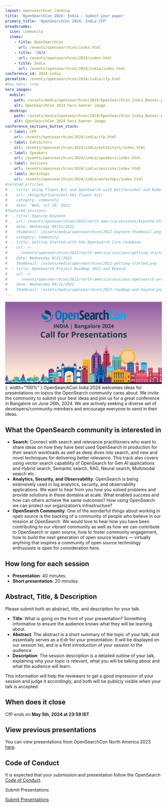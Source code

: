 ```yaml
---
layout: opensearchcon_landing
title: 'OpenSearchCon 2024: India - Submit your paper'
primary_title: 'OpenSearchCon 2024: India CFP'
breadcrumbs:
  icon: community
  items:
    - title: OpenSearchCon
      url: /events/opensearchcon/index.html
    - title: '2024'
      url: /events/opensearchcon/2024/index.html
    - title: India
      url: /events/opensearchcon/2024/india/index.html
conference_id: 2024-india
permalink: /events/opensearchcon/2024/india/cfp.html
#has_hero: true
hero_images:
  mobile:
    path: /assets/media/opensearchcon/2024/OpenSearchCon_India_Banner.png
    alt: OpenSearchCon 2024 hero banner image.
  desktop:
    path: /assets/media/opensearchcon/2024/OpenSearchCon_India_Banner.png
    alt: OpenSearchCon 2024 hero banner image.
conference_sections_button_stack:
  - label: CFP
    url: /events/opensearchcon/2024/india/cfp.html
  - label: Exhibitors
    url: /events/opensearchcon/2024/india/exhibitors/index.html
  - label: Speakers
    url: /events/opensearchcon/2024/india/speakers/index.html
  - label: Sessions
    url: /events/opensearchcon/2024/india/sessions/index.html
  - label: Workshops
    url: /events/opensearchcon/2024/india/workshops/index.html
#related_articles:
#  - title: Using Fluent Bit and OpenSearch with Bottlerocket and Kubelet logs
#    url: /blog/bottlerocket-k8s-fluent-bit/
#    category: community
#    date: 'Wed, Jul 20, 2022'
#featured_sessions:
#  - title: Opening Keynote
#    url: /events/opensearchcon/2022/north-america/sessions/keynote.html
#    date: Wednesday 09/21/2022
#    thumbnail: /assets/media/opensearchcon/2022-keynote-thumbnail.png
#    category: Community
#  - title: Getting Started with the OpenSearch Core Codebase
#    url: >-
#      /events/opensearchcon/2022/north-america/sessions/getting-started-with-opensearch-core-codebase.html
#    date: Wednesday 9/21/2022
#    thumbnail: /assets/media/opensearchcon/2022-getting-started.png
#  - title: OpenSearch Project Roadmap 2022 and Beyond
#    url: >-
#      /events/opensearchcon/2022/north-america/sessions/opensearch-project-roadmap-2022-and-beyond.html
#    date: Wednesday 09/21/2022
#    thumbnail: /assets/media/opensearchcon/2022-roadmap-and-beyond.png
---
```

![CFP Banner](/assets/media/opensearchcon/2024/OSC_India_CFP_Presentations_banner.png){: width="100%" }
OpenSearchCon India 2024 welcomes ideas for presentations on topics the OpenSearch community cares about. We invite the community to submit your best ideas and join us for a great conference in Bangalore on June 26th, 2024. We are actively seeking a diverse set of developers/community members and encourage everyone to send in their ideas.

## What the OpenSearch community is interested in

* **Search**: Connect with search and relevance practitioners who want to share ideas on how they have best used OpenSearch in production for their search workloads as well as deep dives into search, and new and novel techniques for delivering better relevance. This track also covers using vector search capability of OpenSearch for Gen AI applications and Hybrid search, Semantic search, RAG, Neural search, Multimodal search etc.
* **Analytics, Security, and Observability**: OpenSearch is being extensively used in log analytics, security, and observability applications. We want to hear from you how you solved problems and provide solutions in these domains at scale. What enabled success and how can others achieve the same outcomes? How using OpenSearch we can protect our organization’s infrastructure?
* **OpenSearch Community**: One of the wonderful things about working in open source is the backing of a community of people who believe in our mission at OpenSearch. We would love to hear how you have been contributing to our vibrant community as well as how we can contribute to OpenSearch or open source, how to foster community engagement, how to build the next generation of open source leaders — virtually anything that inspires a community of open source technology enthusiasts is open for consideration here.

## How long for each session

* **Presentation**: 40 minutes.
* **Short presentation**: 20 minutes.

## Abstract, Title, & Description

Please submit both an abstract, title, and description for your talk.

* **Title**: What is going on the front of your presentation? Something informative to ensure the audience knows what they will be learning about.
* **Abstract**: The abstract is a short summary of the topic of your talk, and essentially serves as a tl;dr for your presentation. It will be displayed on our session list, and is a first introduction of your session to the audience.
* **Description**: The session description is a detailed outline of your talk, explaining why your topic is relevant, what you will be talking about and what the audience will learn.

This information will help the reviewers to get a good impression of your session and judge it accordingly, and both will be publicly visible when your talk is accepted.

## When does it close

CfP ends on **May 5th, 2024 at 23:59 IST**.

## View previous presentations

You can view presentations from OpenSearchCon North America 2023 [here](https://www.youtube.com/playlist?list=PLzgr9zSpws166-ndhm5W49L9bJmiWjsrm).

## Code of Conduct

It is expected that your submission and presentation follow the OpenSearch [Code of Conduct](https://neonicheintegrated.in/2024/aws/opensearch/registration/cfp.php#).

<label class="redesign-buttons--label">Submit Presentations</label>
<div class="redesign-button-pair--wrapper">
            <div class="redesign-button--wrapper redesign-button--wrapper__text-only__dark">
                <a href="/events/opensearchcon/2024/india/submit.html" class="redesign-button--anchor">
                    Submit Presentations
                </a>
            </div>
</div>

